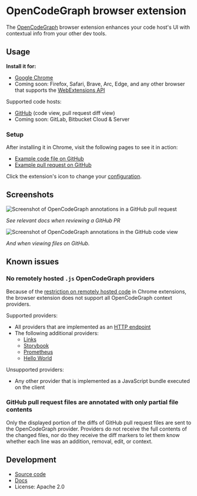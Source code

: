 # OpenCodeGraph browser extension

The [OpenCodeGraph](https://opencodegraph.org) browser extension enhances your code host's UI with contextual info from your other dev tools.

## Usage

**Install it for:**

- [Google Chrome](https://chromewebstore.google.com/detail/indllinbfleghfhhaglfgohfceffendm)
- Coming soon: Firefox, Safari, Brave, Arc, Edge, and any other browser that supports the [WebExtensions API](https://developer.mozilla.org/en-US/docs/Mozilla/Add-ons/WebExtensions/API)

Supported code hosts:

- [GitHub](https://opencodegraph.org/docs/clients/github) (code view, pull request diff view)
- Coming soon: GitLab, Bitbucket Cloud & Server

### Setup

After installing it in Chrome, visit the following pages to see it in action:

- [Example code file on GitHub](https://github.com/sourcegraph/sourcegraph/blob/main/cmd/repo-updater/internal/repoupdater/observability.go)
- [Example pull request on GitHub](https://github.com/sourcegraph/sourcegraph/pull/58878/files)

Click the extension's icon to change your [configuration](https://opencodegraph.org/docs/concepts#user-configuration).

## Screenshots

![Screenshot of OpenCodeGraph annotations in a GitHub pull request](https://storage.googleapis.com/sourcegraph-assets/opencodegraph/screenshot-browser-github-pr-v0.png)

_See relevant docs when reviewing a GitHub PR_

![Screenshot of OpenCodeGraph annotations in the GitHub code view](https://storage.googleapis.com/sourcegraph-assets/opencodegraph/screenshot-browser-github-codeview-v0.png)

_And when viewing files on GitHub._

## Known issues

### No remotely hosted `.js` OpenCodeGraph providers

Because of the [restriction on remotely hosted code](https://developer.chrome.com/docs/extensions/develop/migrate/remote-hosted-code) in Chrome extensions, the browser extension does not support all OpenCodeGraph context providers.

Supported providers:

- All providers that are implemented as an [HTTP endpoint](https://opencodegraph.org/docs/protocol)
- The following additional providers:
  - [Links](https://opencodegraph.org/docs/providers/links)
  - [Storybook](https://opencodegraph.org/docs/providers/storybook)
  - [Prometheus](https://opencodegraph.org/docs/providers/prometheus)
  - [Hello World](https://opencodegraph.org/docs/providers/hello-world)

Unsupported providers:

- Any other provider that is implemented as a JavaScript bundle executed on the client

### GitHub pull request files are annotated with only partial file contents

Only the displayed portion of the diffs of GitHub pull request files are sent to the OpenCodeGraph provider. Providers do not receive the full contents of the changed files, nor do they receive the diff markers to let them know whether each line was an addition, removal, edit, or context.

## Development

- [Source code](https://sourcegraph.com/github.com/sourcegraph/opencodegraph/-/tree/client/browser)
- [Docs](https://opencodegraph.org/docs/clients/browser-extension)
- License: Apache 2.0
